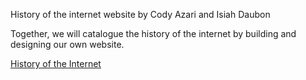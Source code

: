 History of the internet website by Cody Azari and Isiah Daubon

Together, we will catalogue the history of the internet by building and designing our own website.

[History of the Internet](http://historywebsite601.eastus.azurecontainer.io/)